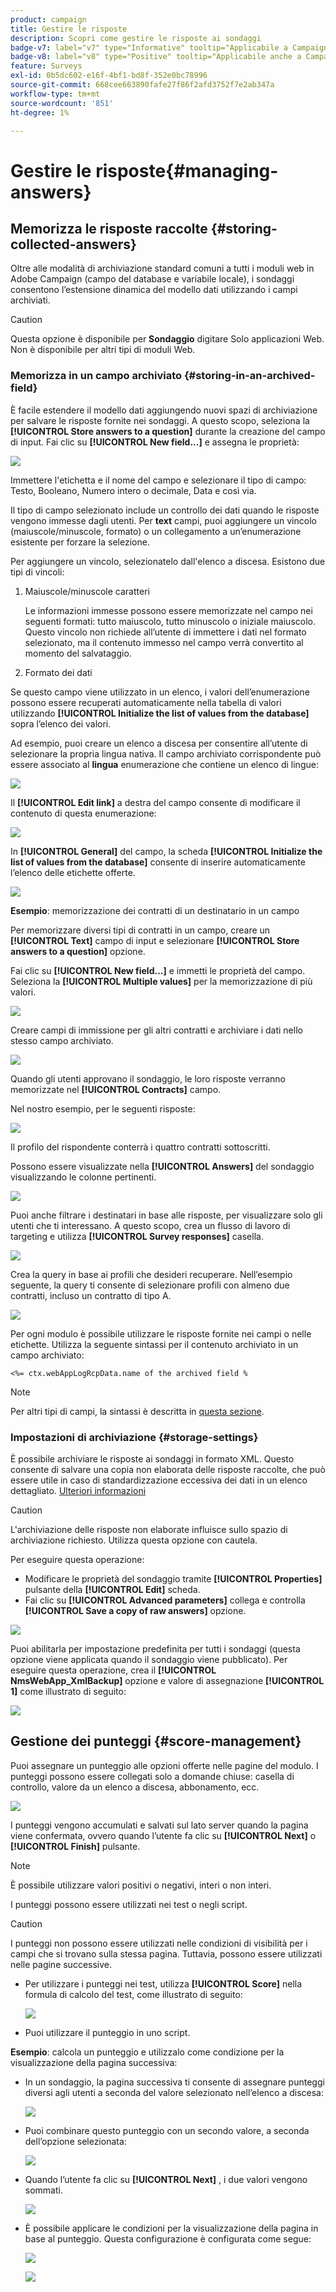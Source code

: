 ```yaml
---
product: campaign
title: Gestire le risposte
description: Scopri come gestire le risposte ai sondaggi
badge-v7: label="v7" type="Informative" tooltip="Applicabile a Campaign Classic v7"
badge-v8: label="v8" type="Positive" tooltip="Applicabile anche a Campaign v8"
feature: Surveys
exl-id: 0b5dc602-e16f-4bf1-bd8f-352e0bc78996
source-git-commit: 668cee663890fafe27f86f2afd3752f7e2ab347a
workflow-type: tm+mt
source-wordcount: '851'
ht-degree: 1%

---
```


# Gestire le risposte{#managing-answers}



## Memorizza le risposte raccolte {#storing-collected-answers}

Oltre alle modalità di archiviazione standard comuni a tutti i moduli web in Adobe Campaign (campo del database e variabile locale), i sondaggi consentono l’estensione dinamica del modello dati utilizzando i campi archiviati.

>[!CAUTION]
>
>Questa opzione è disponibile per **Sondaggio** digitare Solo applicazioni Web. Non è disponibile per altri tipi di moduli Web.

### Memorizza in un campo archiviato {#storing-in-an-archived-field}

È facile estendere il modello dati aggiungendo nuovi spazi di archiviazione per salvare le risposte fornite nei sondaggi. A questo scopo, seleziona la **[!UICONTROL Store answers to a question]** durante la creazione del campo di input. Fai clic su **[!UICONTROL New field...]** e assegna le proprietà:

![](assets/s_ncs_admin_survey_new_space.png)

Immettere l&#39;etichetta e il nome del campo e selezionare il tipo di campo: Testo, Booleano, Numero intero o decimale, Data e così via.

Il tipo di campo selezionato include un controllo dei dati quando le risposte vengono immesse dagli utenti. Per **text** campi, puoi aggiungere un vincolo (maiuscole/minuscole, formato) o un collegamento a un’enumerazione esistente per forzare la selezione.

Per aggiungere un vincolo, selezionatelo dall&#39;elenco a discesa. Esistono due tipi di vincoli:

1. Maiuscole/minuscole caratteri

   Le informazioni immesse possono essere memorizzate nel campo nei seguenti formati: tutto maiuscolo, tutto minuscolo o iniziale maiuscolo. Questo vincolo non richiede all’utente di immettere i dati nel formato selezionato, ma il contenuto immesso nel campo verrà convertito al momento del salvataggio.

1. Formato dei dati

Se questo campo viene utilizzato in un elenco, i valori dell’enumerazione possono essere recuperati automaticamente nella tabella di valori utilizzando **[!UICONTROL Initialize the list of values from the database]** sopra l’elenco dei valori.

Ad esempio, puoi creare un elenco a discesa per consentire all’utente di selezionare la propria lingua nativa. Il campo archiviato corrispondente può essere associato al **lingua** enumerazione che contiene un elenco di lingue:

![](assets/s_ncs_admin_survey_database_values_2b.png)

Il **[!UICONTROL Edit link]** a destra del campo consente di modificare il contenuto di questa enumerazione:

![](assets/s_ncs_admin_survey_database_values_2c.png)

In **[!UICONTROL General]** del campo, la scheda **[!UICONTROL Initialize the list of values from the database]** consente di inserire automaticamente l’elenco delle etichette offerte.

![](assets/s_ncs_admin_survey_database_values_2.png)

**Esempio**: memorizzazione dei contratti di un destinatario in un campo

Per memorizzare diversi tipi di contratti in un campo, creare un **[!UICONTROL Text]** campo di input e selezionare **[!UICONTROL Store answers to a question]** opzione.

Fai clic su **[!UICONTROL New field...]** e immetti le proprietà del campo. Seleziona la **[!UICONTROL Multiple values]** per la memorizzazione di più valori.

![](assets/s_ncs_admin_survey_storage_multi_ex1.png)

Creare campi di immissione per gli altri contratti e archiviare i dati nello stesso campo archiviato.

![](assets/s_ncs_admin_survey_storage_multi_ex2.png)

Quando gli utenti approvano il sondaggio, le loro risposte verranno memorizzate nel **[!UICONTROL Contracts]** campo.

Nel nostro esempio, per le seguenti risposte:

![](assets/s_ncs_admin_survey_storage_multi_ex3.png)

Il profilo del rispondente conterrà i quattro contratti sottoscritti.

Possono essere visualizzate nella **[!UICONTROL Answers]** del sondaggio visualizzando le colonne pertinenti.

![](assets/s_ncs_admin_survey_storage_multi_ex4.png)

Puoi anche filtrare i destinatari in base alle risposte, per visualizzare solo gli utenti che ti interessano. A questo scopo, crea un flusso di lavoro di targeting e utilizza **[!UICONTROL Survey responses]** casella.

![](assets/s_ncs_admin_survey_read_responses_wf.png)

Crea la query in base ai profili che desideri recuperare. Nell’esempio seguente, la query ti consente di selezionare profili con almeno due contratti, incluso un contratto di tipo A.

![](assets/s_ncs_admin_survey_read_responses_edit.png)

Per ogni modulo è possibile utilizzare le risposte fornite nei campi o nelle etichette. Utilizza la seguente sintassi per il contenuto archiviato in un campo archiviato:

```
<%= ctx.webAppLogRcpData.name of the archived field %
```

>[!NOTE]
>
>Per altri tipi di campi, la sintassi è descritta in [questa sezione](../../platform/using/about-queries-in-campaign.md).

### Impostazioni di archiviazione {#storage-settings}

È possibile archiviare le risposte ai sondaggi in formato XML. Questo consente di salvare una copia non elaborata delle risposte raccolte, che può essere utile in caso di standardizzazione eccessiva dei dati in un elenco dettagliato. [Ulteriori informazioni](../../surveys/using/publish-track-and-use-collected-data.md#standardizing-data)

>[!CAUTION]
>
>L&#39;archiviazione delle risposte non elaborate influisce sullo spazio di archiviazione richiesto. Utilizza questa opzione con cautela.

Per eseguire questa operazione:

* Modificare le proprietà del sondaggio tramite **[!UICONTROL Properties]** pulsante della **[!UICONTROL Edit]** scheda.
* Fai clic su **[!UICONTROL Advanced parameters]** collega e controlla **[!UICONTROL Save a copy of raw answers]** opzione.

![](assets/s_ncs_admin_survey_xml_archive_option.png)

Puoi abilitarla per impostazione predefinita per tutti i sondaggi (questa opzione viene applicata quando il sondaggio viene pubblicato). Per eseguire questa operazione, crea il **[!UICONTROL NmsWebApp_XmlBackup]** opzione e valore di assegnazione **[!UICONTROL 1]** come illustrato di seguito:

![](assets/s_ncs_admin_survey_xml_global_option.png)

## Gestione dei punteggi {#score-management}

Puoi assegnare un punteggio alle opzioni offerte nelle pagine del modulo. I punteggi possono essere collegati solo a domande chiuse: casella di controllo, valore da un elenco a discesa, abbonamento, ecc.

![](assets/s_ncs_admin_survey_score_create.png)

I punteggi vengono accumulati e salvati sul lato server quando la pagina viene confermata, ovvero quando l’utente fa clic su **[!UICONTROL Next]** o **[!UICONTROL Finish]** pulsante.

>[!NOTE]
>
>È possibile utilizzare valori positivi o negativi, interi o non interi.

I punteggi possono essere utilizzati nei test o negli script.

>[!CAUTION]
>
>I punteggi non possono essere utilizzati nelle condizioni di visibilità per i campi che si trovano sulla stessa pagina. Tuttavia, possono essere utilizzati nelle pagine successive.

* Per utilizzare i punteggi nei test, utilizza **[!UICONTROL Score]** nella formula di calcolo del test, come illustrato di seguito:

  ![](assets/s_ncs_admin_survey_score_in_a_test.png)

* Puoi utilizzare il punteggio in uno script.

**Esempio**: calcola un punteggio e utilizzalo come condizione per la visualizzazione della pagina successiva:

* In un sondaggio, la pagina successiva ti consente di assegnare punteggi diversi agli utenti a seconda del valore selezionato nell’elenco a discesa:

  ![](assets/s_ncs_admin_survey_score_exa.png)

* Puoi combinare questo punteggio con un secondo valore, a seconda dell’opzione selezionata:

  ![](assets/s_ncs_admin_survey_score_exb.png)

* Quando l’utente fa clic su **[!UICONTROL Next]** , i due valori vengono sommati.

  ![](assets/s_ncs_admin_survey_score_exe.png)

* È possibile applicare le condizioni per la visualizzazione della pagina in base al punteggio. Questa configurazione è configurata come segue:

  ![](assets/s_ncs_admin_survey_score_exd.png)

  ![](assets/s_ncs_admin_survey_score_exg.png)
